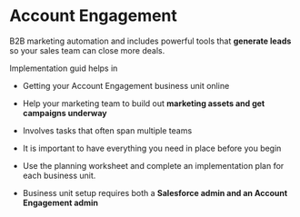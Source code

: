 # Account Engagement 
 B2B marketing automation and includes powerful tools that **generate leads** so your sales team
can close more deals. 


Implementation guid helps in 
- Getting your Account Engagement business unit online
- Help your marketing team to build out **marketing assets and get campaigns underway**

- Involves tasks that often span multiple teams
- It is important to have everything you need in place before you begin
- Use the planning worksheet and complete an implementation plan for each business unit. 
-  Business unit setup requires both a **Salesforce admin and an Account Engagement admin**




